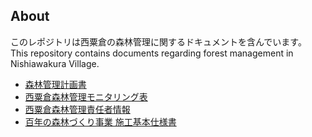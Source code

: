 ## About
このレポジトリは西粟倉の森林管理に関するドキュメントを含んでいます。  
This repository contains documents regarding forest management in Nishiawakura Village.

- [森林管理計画書](https://hyakumori.github.io/Nishiawakura_FM_Documents/forestmanagementplan)
- [西粟倉森林管理モニタリング表](https://hyakumori.github.io/Nishiawakura_FM_Documents/monitoringsheet)
- [西粟倉森林管理責任者情報](https://hyakumori.github.io/Nishiawakura_FM_Documents/managerinfo)
- [百年の森林づくり事業 施工基本仕様書](https://hyakumori.github.io/Nishiawakura_FM_Documents/hyakumorispecs)

<!-- 
Github Pagesの使い方がいまいちよくわかっていない
-->

